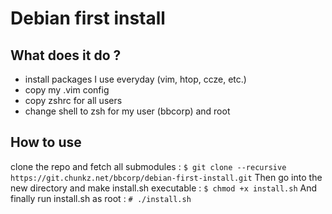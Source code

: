 # Debian first install
## What does it do ?
 - install packages I use everyday (vim, htop, ccze, etc.)
 - copy my .vim config
 - copy zshrc for all users
 - change shell to zsh for my user (bbcorp) and root
## How to use
clone the repo and fetch all submodules :
`$ git clone --recursive https://git.chunkz.net/bbcorp/debian-first-install.git`
Then go into the new directory and make install.sh executable :
`$ chmod +x install.sh`
And finally run install.sh as root :
`# ./install.sh`

